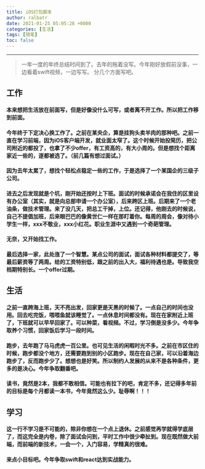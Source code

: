 ```yaml
---
title: iOS打包脚本
author: ralbatr
date: 2021-01-25 05:05:28 +0800
categories: [生活]
tags: [随笔]
toc: false
---
```


----
> 一年一度的年终总结时间到了。去年的拖着没写。今年刚好放假前没事，一边看着swift视频，一边写写。
    分几个方面写吧。
## 工作
#### 本来想把生活放在前面写，但是好像没什么可写，或者离不开工作。所以把工作移到前面。
#### 今年终于下定决心换工作了。之前在某央企，算是挂狗头卖羊肉的那种吧。之前一直在学习前端，因为iOS客户端开发，就业面太窄了。这个时候开始投简历，把公司附近的都投了，也拿了不少offer，有工资高的，有大小周的。但是想找个距离家近一些的，逐都被选了。（前几篇有想过面试。）
#### 因为去年太累了，想找个轻松点稳定一些的工作，于是选择了一个某国企的三级子公司。
#### 进去之后发现就是个坑，刚开始还按时上下班。面试的时候承诺会在我住的区里设有办公室（其实，就是向总部申请一个办公室），后来跨区上班。后期来了一个老油条，做技术管理。来了没几天，把总工干掉，上位。还记得，他刚去的时候说，自己不提倡加班，后来眼巴巴的像黄世仁一样在那盯着你。每周的周会，像对待小学生一样，xxx不敬业，xxx小红花。职业生涯中又遇到一个奇葩管理。
#### 无奈，又开始找工作。
#### 最后选择一家，此处涨了一个智慧。某点公司的面试，面试各种材料都提交了，等最后薪资等了两周。给的工资特别低，跟之前的出入大，福利待遇也是。导致我空档期特别长。一个offer过期。   

## 生活
#### 之前一直跨海上班，天不亮出发，回家更是天黑的时候了。一点自己的时间也没用。回去吃完饭，喂喂鱼就该睡觉了。一点休息时间都没有。现在在家附近上班了，下班就可以早早回家了。可以种菜，看视频。不过，学习倒是没多少。今年争取养个习惯，回家饭后学习一段时间。
#### 跑步，去年跑了马马虎虎一百公里。也可见生活的闲暇时光不多。之前在市区住的时候，跑步都没个地方，还需要跑到别的小区跑步。现在在自己家，可以沿着海边跑步了，反而跑步少了。想想也是好笑。所以制约人发展的从来不是各种条件，更多的是决心。今年争取翻番吧。
#### 读书，竟然是2本，我都不敢相信。可能也有拉下的吧，肯定不多，还记得多年前的目标是每个月都读一本书，今年竟然这么少。耻辱啊！！！

## 学习
#### 这一行不学习是不可能的，除非你想在一个点上退休。之前感觉再学就得学底层了，而这完全是内卷，除了面试会问到，平时工作中很少牵扯到。现在既然做大前端，而前端的新技术，一会一个，入门容易，学精真的很难。
#### 来点小目标吧。今年争取swift和react达到实战能力。